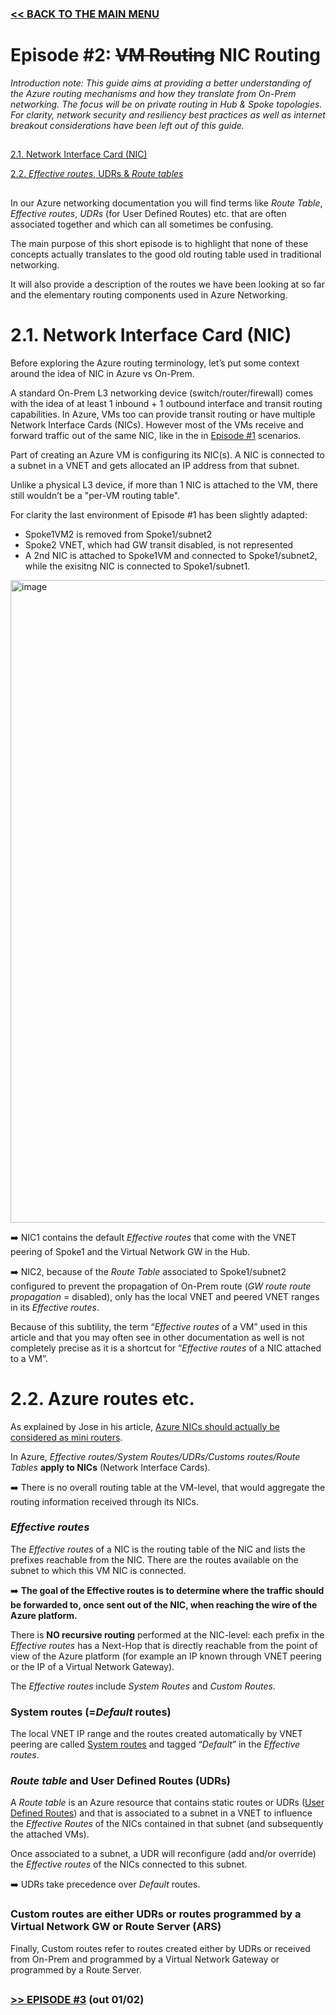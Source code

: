 ### [<< BACK TO THE MAIN MENU](https://github.com/cynthiatreger/az-routing-guide-intro)
##
# Episode #2: ~~VM Routing~~ NIC Routing

*Introduction note: This guide aims at providing a better understanding of the Azure routing mechanisms and how they translate from On-Prem networking. The focus will be on private routing in Hub & Spoke topologies. For clarity, network security and resiliency best practices as well as internet breakout considerations have been left out of this guide.*
##
[2.1. Network Interface Card (NIC)](https://github.com/cynthiatreger/az-routing-guide-ep2-nic-routing/blob/main/README.md#21network-interface-card-nic)

[2.2. *Effective routes*, UDRs & *Route tables*](https://github.com/cynthiatreger/az-routing-guide-ep2-nic-routing/blob/main/README.md#22-azure-routes-etc)
##
In our Azure networking documentation you will find terms like *Route Table*, *Effective routes*, *UDRs* (for User Defined Routes) etc. that are often associated together and which can all sometimes be confusing.

The main purpose of this short episode is to highlight that none of these concepts actually translates to the good old routing table used in traditional networking. 

It will also provide a description of the routes we have been looking at so far and the elementary routing components used in Azure Networking.

# 2.1.	Network Interface Card (NIC)
Before exploring the Azure routing terminology, let’s put some context around the idea of NIC in Azure vs On-Prem.

A standard On-Prem L3 networking device (switch/router/firewall) comes with the idea of at least 1 inbound + 1 outbound interface and transit routing capabilities. In Azure, VMs too can provide transit routing or have multiple Network Interface Cards (NICs). However most of the VMs receive and forward traffic out of the same NIC, like in the in [Episode #1](https://github.com/cynthiatreger/az-routing-guide-ep1-vnet-peering-and-virtual-network-gateways) scenarios.

Part of creating an Azure VM is configuring its NIC(s). A NIC is connected to a subnet in a VNET and gets allocated an IP address from that subnet. 

Unlike a physical L3 device, if more than 1 NIC is attached to the VM, there still wouldn’t be a "per-VM routing table". 

For clarity the last environment of Episode #1 has been slightly adapted:
- Spoke1VM2 is removed from Spoke1/subnet2
- Spoke2 VNET, which had GW transit disabled, is not represented
- A 2nd NIC is attached to Spoke1VM and connected to Spoke1/subnet2, while the exisitng NIC is connected to Spoke1/subnet1. 

<img width="1028" alt="image" src="https://user-images.githubusercontent.com/110976272/215286468-3fd3c83d-3459-4df7-b1a2-007053ef8004.png">

:arrow_right: NIC1 contains the default *Effective routes* that come with the VNET peering of Spoke1 and the Virtual Network GW in the Hub.

:arrow_right:	NIC2, because of the *Route Table* associated to Spoke1/subnet2 configured to prevent the propagation of On-Prem route (*GW route route propagation* = disabled), only has the local VNET and peered VNET ranges in its *Effective routes*.

Because of this subtility, the term “*Effective routes* of a VM” used in this article and that you may often see in other documentation as well is not completely precise as it is a shortcut for “*Effective routes* of a NIC attached to a VM”.

# 2.2. Azure routes etc.

As explained by Jose in his article, [Azure NICs should actually be considered as mini routers](https://blog.cloudtrooper.net/2023/01/21/azure-networking-is-not-like-your-on-onprem-network/#:~:text=Azure%20NICs%20are%20actually%20routers).

In Azure, *Effective routes/System Routes/UDRs/Customs routes/Route Tables* **apply to NICs** (Network Interface Cards). 

:arrow_right: There is no overall routing table at the VM-level, that would aggregate the routing information received through its NICs.

### *Effective routes*

The *Effective routes* of a NIC is the routing table of the NIC and lists the prefixes reachable from the NIC. There are the routes available on the subnet to which this VM NIC is connected.

:arrow_right: **The goal of the Effective routes is to determine where the traffic should be forwarded to, once sent out of the NIC, when reaching the wire of the Azure platform.**

There is **NO recursive routing** performed at the NIC-level: each prefix in the *Effective routes* has a Next-Hop that is directly reachable from the point of view of the Azure platform (for example an IP known through VNET peering or the IP of a Virtual Network Gateway).

The *Effective routes* include *System Routes* and *Custom Routes*.

### System routes (=*Default* routes)

The local VNET IP range and the routes created automatically by VNET peering are called [System routes](https://learn.microsoft.com/en-us/azure/virtual-network/virtual-networks-udr-overview#system-routes) and tagged “*Default*” in the *Effective routes*.

### *Route table* and User Defined Routes (UDRs)

A *Route table* is an Azure resource that contains static routes or UDRs ([User Defined Routes](https://learn.microsoft.com/en-us/azure/virtual-network/virtual-networks-udr-overview#user-defined)) and that is associated to a subnet in a VNET to influence the *Effective Routes* of the NICs contained in that subnet (and subsequently the attached VMs).

Once associated to a subnet, a UDR will reconfigure (add and/or override) the *Effective routes* of the NICs connected to this subnet. 

:arrow_right: UDRs take precedence over *Default* routes.

### Custom routes are either UDRs or routes programmed by a Virtual Network GW or Route Server (ARS)

Finally, Custom routes refer to routes created either by UDRs or received from On-Prem and programmed by a Virtual Network Gateway or programmed by a Route Server.
##
### [>> EPISODE #3](https://github.com/cynthiatreger/az-routing-guide-ep3-nva-routing-fundamentals) (out 01/02)
